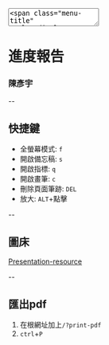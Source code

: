 <textarea>
<span class="menu-title" style="display: none">進度報告</span>
</textarea>

# 進度報告
### 陳彥宇

--

## 快捷鍵
- 全螢幕模式: `f`
- 開啟備忘稿: `s`
- 開啟指標: `q`
- 開啟畫筆: `c`
- 刪除頁面筆跡: `DEL`
- 放大: `ALT`+點擊

--

## 圖床
[ Presentation-resource](https://gitlab.com/HelloWorldOvO/presentation-resource)

--

## 匯出pdf
1. 在根網址加上`/?print-pdf`
2. `ctrl`+`P`
